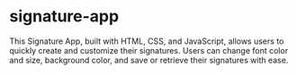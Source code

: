 # signature-app
This Signature App, built with HTML, CSS, and JavaScript, allows users to quickly create and customize their signatures. Users can change font color and size, background color, and save or retrieve their signatures with ease.
